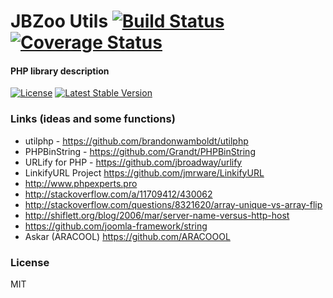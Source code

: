 # JBZoo Utils  [![Build Status](https://travis-ci.org/JBZoo/Utils.svg?branch=master)](https://travis-ci.org/JBZoo/Utils)      [![Coverage Status](https://coveralls.io/repos/JBZoo/Utils/badge.svg?branch=master&service=github)](https://coveralls.io/github/JBZoo/Utils?branch=master)

#### PHP library description

[![License](https://poser.pugx.org/JBZoo/Utils/license)](https://packagist.org/packages/JBZoo/Utils)
[![Latest Stable Version](https://poser.pugx.org/JBZoo/Utils/v/stable)](https://packagist.org/packages/JBZoo/Utils)


### Links (ideas and some functions)
 * utilphp - https://github.com/brandonwamboldt/utilphp
 * PHPBinString - https://github.com/Grandt/PHPBinString
 * URLify for PHP - https://github.com/jbroadway/urlify
 * LinkifyURL Project https://github.com/jmrware/LinkifyURL
 * http://www.phpexperts.pro
 * http://stackoverflow.com/a/11709412/430062
 * http://stackoverflow.com/questions/8321620/array-unique-vs-array-flip
 * http://shiflett.org/blog/2006/mar/server-name-versus-http-host
 * https://github.com/joomla-framework/string
 * Askar (ARACOOL) https://github.com/ARACOOOL


### License

MIT
